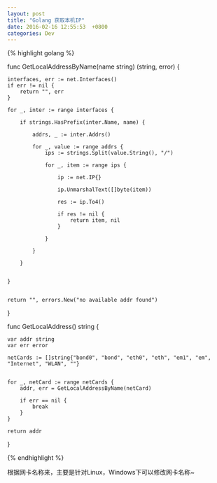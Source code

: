 ```yaml
---
layout: post
title: "Golang 获取本机IP"
date: 2016-02-16 12:55:53  +0800
categories: Dev
---
```


{% highlight golang %}

func GetLocalAddressByName(name string) (string, error) {

	interfaces, err := net.Interfaces()
	if err != nil {
		return "", err
	}

	for _, inter := range interfaces {

		if strings.HasPrefix(inter.Name, name) {

 			addrs, _ := inter.Addrs()

			for _, value := range addrs {
				ips := strings.Split(value.String(), "/")

				for _, item := range ips {

					ip := net.IP{}

					ip.UnmarshalText([]byte(item))

					res := ip.To4()

					if res != nil {
						return item, nil
					}

				}

			}

		}


	}


	return "", errors.New("no available addr found")

}



func GetLocalAddress() string {

	var addr string
	var err error

	netCards := []string{"bond0", "bond", "eth0", "eth", "em1", "em", "Internet", "WLAN", ""}


	for _, netCard := range netCards {
		addr, err = GetLocalAddressByName(netCard)

		if err == nil {
			break
		}
	}

	return addr

}
 
{% endhighlight %}


根据网卡名称来，主要是针对Linux，Windows下可以修改网卡名称~
